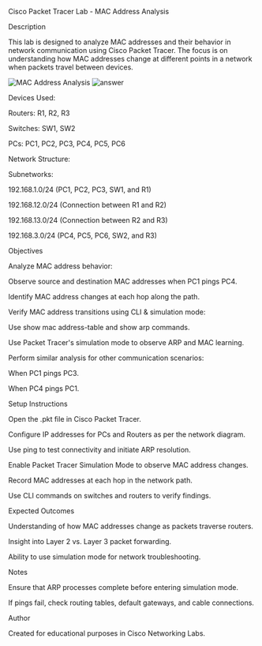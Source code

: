 Cisco Packet Tracer Lab - MAC Address Analysis

Description

This lab is designed to analyze MAC addresses and their behavior in network communication using Cisco Packet Tracer. The focus is on understanding how MAC addresses change at different points in a network when packets travel between devices.

![MAC Address Analysis](https://github.com/user-attachments/assets/5acb63a7-11b9-4a98-8c3a-bd0e1dff9e3b)
![answer](https://github.com/user-attachments/assets/f3c757f4-e387-4a72-bde8-5fe88497cb02)

Devices Used:

Routers: R1, R2, R3

Switches: SW1, SW2

PCs: PC1, PC2, PC3, PC4, PC5, PC6

Network Structure:

Subnetworks:

192.168.1.0/24 (PC1, PC2, PC3, SW1, and R1)

192.168.12.0/24 (Connection between R1 and R2)

192.168.13.0/24 (Connection between R2 and R3)

192.168.3.0/24 (PC4, PC5, PC6, SW2, and R3)

Objectives

Analyze MAC address behavior:

Observe source and destination MAC addresses when PC1 pings PC4.

Identify MAC address changes at each hop along the path.

Verify MAC address transitions using CLI & simulation mode:

Use show mac address-table and show arp commands.

Use Packet Tracer's simulation mode to observe ARP and MAC learning.

Perform similar analysis for other communication scenarios:

When PC1 pings PC3.

When PC4 pings PC1.

Setup Instructions

Open the .pkt file in Cisco Packet Tracer.

Configure IP addresses for PCs and Routers as per the network diagram.

Use ping to test connectivity and initiate ARP resolution.

Enable Packet Tracer Simulation Mode to observe MAC address changes.

Record MAC addresses at each hop in the network path.

Use CLI commands on switches and routers to verify findings.

Expected Outcomes

Understanding of how MAC addresses change as packets traverse routers.

Insight into Layer 2 vs. Layer 3 packet forwarding.

Ability to use simulation mode for network troubleshooting.

Notes

Ensure that ARP processes complete before entering simulation mode.

If pings fail, check routing tables, default gateways, and cable connections.

Author

Created for educational purposes in Cisco Networking Labs.


